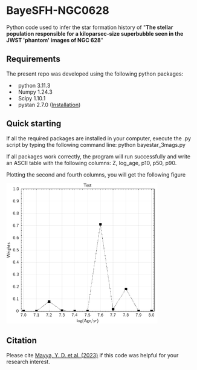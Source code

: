 # BayeSFH-NGC0628
Python code used to infer the star formation history of "**The stellar population responsible for a kiloparsec-size superbubble seen in the JWST 'phantom' images of NGC 628**"

## Requirements

The present repo was developed using the following python packages:

- &nbsp; python 3.11.3
- &nbsp; Numpy 1.24.3
- &nbsp; Scipy 1.10.1
- &nbsp; pystan 2.7.0  ([Installation](https://pystan.readthedocs.io/en/latest/installation.html))

## Quick starting

If all the required packages are installed in your computer, execute the .py script by typing the following command line: python bayestar_3mags.py

If all packages work correctly, the program will run successfully and write an ASCII table with the following columns: Z, log_age, p10, p50, p90.

Plotting the second and fourth columns, you will get the following figure


<img src="https://github.com/Link4138/BayeSFH-NGC0628/blob/main/test.png" width="400"/>

## Citation
Please cite [Mayya, Y. D. et al. (2023)](https://ui.adsabs.harvard.edu/abs/2023MNRAS.521.5492M/abstract) if this code was helpful for your research interest.
